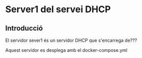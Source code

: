 # Server1 del servei DHCP

## Introducció

El servidor sever1 és un servidor DHCP que s'encarrega de???


Aquest servidor es desplega amb el docker-compose.yml